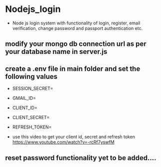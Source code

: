 # Nodejs_login
* Node js login system with functionality of login, register, email verification, change password and passport authentication etc.

## modify your mongo db connection url as per your database name in server.js

## create a .env file in main folder and set the following values
* SESSION_SECRET=
* GMAIL_ID=
* CLIENT_ID=
* CLIENT_SECRET=
* REFRESH_TOKEN=

* use this video to get your client id, secret and refresh token https://www.youtube.com/watch?v=-rcRf7yswfM

## reset password functionality yet to be added....